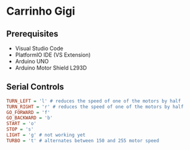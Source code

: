 # Carrinho Gigi

## Prerequisites

* Visual Studio Code
* PlatformIO IDE (VS Extension)
* Arduino UNO
* Arduino Motor Shield L293D

## Serial Controls

```ini
TURN_LEFT = 'l' # reduces the speed of one of the motors by half
TURN_RIGHT = 'r' # reduces the speed of one of the motors by half
GO_FORWARD = 'f'
GO_BACKWARD = 'b'
START = 'o'
STOP = 's'
LIGHT = 'g' # not working yet
TURBO = 't' # alternates between 150 and 255 motor speed
```